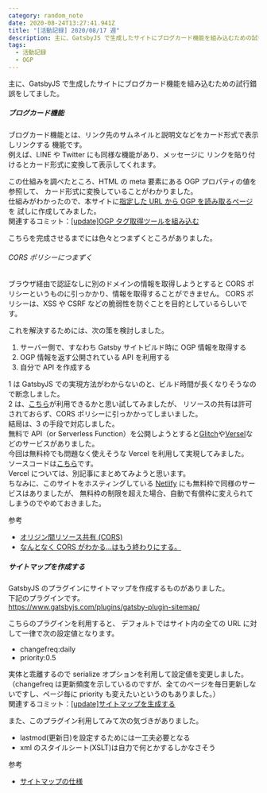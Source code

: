 ```yaml
---
category: random_note
date: 2020-08-24T13:27:41.941Z
title: "[活動記録] 2020/08/17 週"
description: 主に、GatsbyJS で生成したサイトにブログカード機能を組み込むための試行錯誤をしてました。
tags:
  - 活動記録
  - OGP
---
```

主に、GatsbyJS で生成したサイトにブログカード機能を組み込むための試行錯誤をしてました。

##### ブログカード機能

ブログカード機能とは、リンク先のサムネイルと説明文などをカード形式で表示しリンクする
機能です。  
例えば、LINE や Twitter にも同様な機能があり、メッセージに
リンクを貼り付けるとカード形式に変換して表示してくれます。

この仕組みを調べたところ、HTML の meta 要素にある OGP プロパティの値を参照して、
カード形式に変換していることがわかりました。  
仕組みがわかったので、本サイトに[指定した URL から OGP を読み取るページ](/sandbox)を
試しに作成してみました。  
関連するコミット：[[update]OGP タグ取得ツールを組み込む](https://github.com/jiri3/kotsu2to/commit/7108698cea24760e4dfdde53a69cf8fa03ef4846)

こちらを完成させるまでには色々とつまずくところがありました。

###### CORS ポリシーにつまずく

ブラウザ経由で認証なしに別のドメインの情報を取得しようとすると CORS ポリシーというものに引っかかり、情報を取得することができません。
CORS ポリシーは、XSS や CSRF などの脆弱性を防ぐことを目的としているらしいです。

これを解決するためには、次の策を検討しました。

1. サーバー側で、すなわち Gatsby サイトビルド時に OGP 情報を取得する
2. OGP 情報を返す公開されている API を利用する
3. 自分で API を作成する

1 は GatsbyJS での実現方法がわからないのと、ビルド時間が長くなりそうなので断念しました。  
2 は、[こちら](https://site.appp.la/)が利用できるかと思い試してみましたが、
リソースの共有は許可されておらず、CORS ポリシーに引っかかってしまいました。  
結局は、3 の手段で対応しました。  
無料で API（or Serverless Function）を公開しようとすると[Glitch](https://glitch.com/)や[Versel](https://vercel.com/)などのサービスがありました。  
今回は無料枠でも問題なく使えそうな Vercel を利用して実現してみました。  
ソースコードは[こちら](https://github.com/jiri3/ogp-api)です。  
Vercel については、別記事にまとめてみようと思います。  
ちなみに、このサイトをホスティングしている [Netlify](https://docs.netlify.com/functions/overview/#manage-your-serverless-functions) にも無料枠で同様のサービスはありましたが、
無料枠の制限を超えた場合、自動で有償枠に変えられてしまうのでやめておきました。

参考

- [オリジン間リソース共有 (CORS)](https://developer.mozilla.org/ja/docs/Web/HTTP/CORS)
- [なんとなく CORS がわかる...はもう終わりにする。](https://qiita.com/att55/items/2154a8aad8bf1409db2b)

##### サイトマップを作成する

GatsbyJS のプラグインにサイトマップを作成するものがありました。  
下記のプラグインです。  
https://www.gatsbyjs.com/plugins/gatsby-plugin-sitemap/

こちらのプラグインを利用すると、
デフォルトではサイト内の全ての URL に対して一律で次の設定値となります。

- changefreq:daily
- priority:0.5

実体と乖離するので serialize オプションを利用して設定値を変更しました。  
（changefreq は更新頻度を示しているのですが、全てのページを毎日更新しないですし、ページ毎に priority も変えたいというのもありました。）  
関連するコミット：[[update]サイトマップを生成する](https://github.com/jiri3/kotsu2to/commit/45dbee459695a1a17e92990c301f58cf06ddc58f)

また、このプラグイン利用してみて次の気づきがありました。

- lastmod(更新日)を設定するためには一工夫必要となる
- xml のスタイルシート(XSLT)は自力で何とかするしかなさそう

参考

- [サイトマップの仕様](https://www.sitemaps.org/protocol.html)
